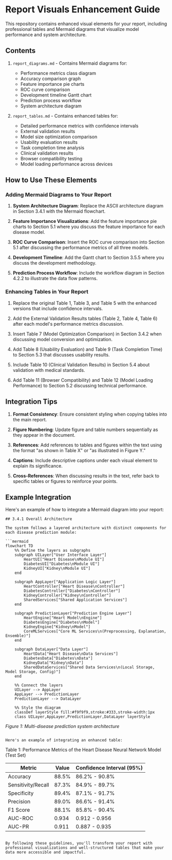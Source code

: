 # Report Visuals Enhancement Guide

This repository contains enhanced visual elements for your report, including professional tables and Mermaid diagrams that visualize model performance and system architecture.

## Contents

1. `report_diagrams.md` - Contains Mermaid diagrams for:
   - Performance metrics class diagram
   - Accuracy comparison graph
   - Feature importance pie charts
   - ROC curve comparison
   - Development timeline Gantt chart
   - Prediction process workflow
   - System architecture diagram

2. `report_tables.md` - Contains enhanced tables for:
   - Detailed performance metrics with confidence intervals
   - External validation results
   - Model size optimization comparison
   - Usability evaluation results
   - Task completion time analysis
   - Clinical validation results
   - Browser compatibility testing
   - Model loading performance across devices

## How to Use These Elements

### Adding Mermaid Diagrams to Your Report

1. **System Architecture Diagram**: Replace the ASCII architecture diagram in Section 3.4.1 with the Mermaid flowchart.

2. **Feature Importance Visualizations**: Add the feature importance pie charts to Section 5.1 where you discuss the feature importance for each disease model.

3. **ROC Curve Comparison**: Insert the ROC curve comparison into Section 5.1 after discussing the performance metrics of all three models.

4. **Development Timeline**: Add the Gantt chart to Section 3.5.5 where you discuss the development methodology.

5. **Prediction Process Workflow**: Include the workflow diagram in Section 4.2.2 to illustrate the data flow patterns.

### Enhancing Tables in Your Report

1. Replace the original Table 1, Table 3, and Table 5 with the enhanced versions that include confidence intervals.

2. Add the External Validation Results tables (Table 2, Table 4, Table 6) after each model's performance metrics discussion.

3. Insert Table 7 (Model Optimization Comparison) in Section 3.4.2 when discussing model conversion and optimization.

4. Add Table 8 (Usability Evaluation) and Table 9 (Task Completion Time) to Section 5.3 that discusses usability results.

5. Include Table 10 (Clinical Validation Results) in Section 5.4 about validation with medical standards.

6. Add Table 11 (Browser Compatibility) and Table 12 (Model Loading Performance) to Section 5.2 discussing technical performance.

## Integration Tips

1. **Format Consistency**: Ensure consistent styling when copying tables into the main report.

2. **Figure Numbering**: Update figure and table numbers sequentially as they appear in the document.

3. **References**: Add references to tables and figures within the text using the format "as shown in Table X" or "as illustrated in Figure Y."

4. **Captions**: Include descriptive captions under each visual element to explain its significance.

5. **Cross-References**: When discussing results in the text, refer back to specific tables or figures to reinforce your points.

## Example Integration

Here's an example of how to integrate a Mermaid diagram into your report:

```
## 3.4.1 Overall Architecture

The system follows a layered architecture with distinct components for each disease prediction module:

```mermaid
flowchart TD
    %% Define the layers as subgraphs
    subgraph UILayer["User Interface Layer"]
        HeartUI["Heart Disease\nModule UI"]
        DiabetesUI["Diabetes\nModule UI"]
        KidneyUI["Kidney\nModule UI"]
    end

    subgraph AppLayer["Application Logic Layer"]
        HeartController["Heart Disease\nController"]
        DiabetesController["Diabetes\nController"]
        KidneyController["Kidney\nController"]
        SharedServices["Shared Application Services"]
    end

    subgraph PredictionLayer["Prediction Engine Layer"]
        HeartEngine["Heart Model\nEngine"]
        DiabetesEngine["Diabetes\nModel"]
        KidneyEngine["Kidney\nModel"]
        CoreMLServices["Core ML Services\n(Preprocessing, Explanation, Ensemble)"]
    end

    subgraph DataLayer["Data Layer"]
        HeartData["Heart Disease\nData Services"]
        DiabetesData["Diabetes\nData"]
        KidneyData["Kidney\nData"]
        SharedDataServices["Shared Data Services\n(Local Storage, Model Storage, Config)"]
    end

    %% Connect the layers
    UILayer --> AppLayer
    AppLayer --> PredictionLayer
    PredictionLayer --> DataLayer

    %% Style the diagram
    classDef layerStyle fill:#f9f9f9,stroke:#333,stroke-width:1px
    class UILayer,AppLayer,PredictionLayer,DataLayer layerStyle
```

*Figure 1: Multi-disease prediction system architecture*
```

Here's an example of integrating an enhanced table:

```
Table 1: Performance Metrics of the Heart Disease Neural Network Model (Test Set)

| Metric           | Value | Confidence Interval (95%) |
|------------------|-------|-----------------------------|
| Accuracy         | 88.5% | 86.2% - 90.8%              |
| Sensitivity/Recall | 87.3% | 84.9% - 89.7%              |
| Specificity      | 89.4% | 87.1% - 91.7%              |
| Precision        | 89.0% | 86.6% - 91.4%              |
| F1 Score         | 88.1% | 85.8% - 90.4%              |
| AUC-ROC          | 0.934 | 0.912 - 0.956              |
| AUC-PR           | 0.911 | 0.887 - 0.935              |
```

By following these guidelines, you'll transform your report with professional visualizations and well-structured tables that make your data more accessible and impactful. 
